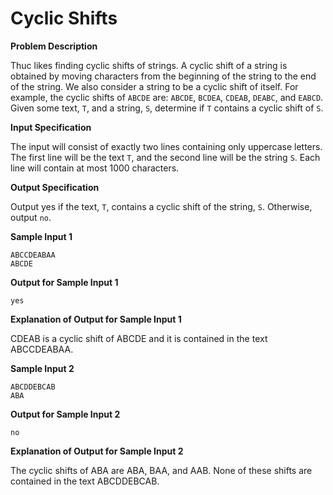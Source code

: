 # Cyclic Shifts

**Problem Description**

Thuc likes finding cyclic shifts of strings. A cyclic shift of a string is obtained by moving characters
from the beginning of the string to the end of the string. We also consider a string to be a cyclic
shift of itself. For example, the cyclic shifts of `ABCDE` are:
`ABCDE`, `BCDEA`, `CDEAB`, `DEABC`, and `EABCD`.
Given some text, `T`, and a string, `S`, determine if `T` contains a cyclic shift of `S`.

**Input Specification**

The input will consist of exactly two lines containing only uppercase letters. The first line will be the text `T`, and the second line will be the string `S`. Each line will contain at most 1000 characters.


**Output Specification**

Output yes if the text, `T`, contains a cyclic shift of the string, `S`. Otherwise, output `no`.

**Sample Input 1**

```
ABCCDEABAA
ABCDE
```

**Output for Sample Input 1**

```
yes
```

**Explanation of Output for Sample Input 1**

CDEAB is a cyclic shift of ABCDE and it is contained in the text ABCCDEABAA.

**Sample Input 2**
```
ABCDDEBCAB
ABA
```

**Output for Sample Input 2**
```
no
```

**Explanation of Output for Sample Input 2**

The cyclic shifts of ABA are ABA, BAA, and AAB. None of these shifts are contained in the text
ABCDDEBCAB.